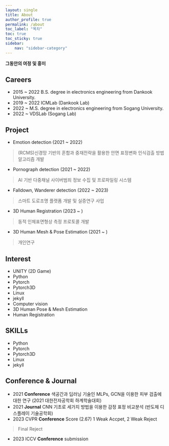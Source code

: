 ```yaml
---
layout: single
title: About
author_profile: true
permalink: /about
toc_label: "목차"
toc: true
toc_sticky: true
sidebar:
    nav: "sidebar-category"
---
```


**그동안의 여정 및 흥미**

## Careers
* 2015 ~ 2022 B.S. degree in electronics engineering from Dankook University. 
* 2019 ~ 2022 ICMLab (Dankook Lab) 
* 2022 ~ M.S. degree in electronics engineering from Sogang University.
* 2022 ~ VDSLab (Sogang Lab) 

## Project
* Emotion detection (2021 ~ 2022)  
> (RCMS)신경망 기반의 혼합과 중재전략을 활용한 안면 표정변화 인식검출 방법 알고리즘 개발  

* Pornograph detection (2021 ~ 2022)  
> AI 기반 다중채널 사이버범죄 정보 수집 및 프로파일링 시스템  

* Falldown, Wanderer detection (2022 ~ 2023)  
> 스마트 도로조명 플랫폼 개발 및 실증연구 사업 

* 3D Human Registration (2023 ~ )  
>  동적 인체표면형상 측정 프로토콜 개발  

* 3D Human Mesh & Pose Estimation (2021 ~ )  
> 개인연구  


## Interest
* UNITY (2D Game)
* Python
* Pytorch
* Pytorch3D
* Linux
* jekyll
* Computer vision
* 3D Human Pose & Mesh Estimation
* Human Registration


## SKILLs
* Python
* Pytorch
* Pytorch3D
* Linux
* jekyll

## Conference & Journal
* 2021 **Conference** 색공간과 딥러닝 기술인 MLPs, GCN을 이용한 피부 검출에 대한 연구 (2021 대한전자공학회 하계학술대회)
* 2021 **Journal** CNN 기초로 세가지 방법을 이용한 감정 표정 비교분석 (반도체 디스플레이 기술공학회)
* 2023 CVPR **Conference** Score (2.67) 1 Weak Accpet, 2 Weak Reject  
> Final Reject  

* 2023 ICCV **Conference** submission